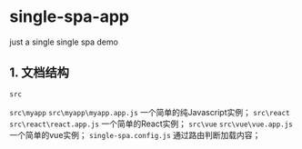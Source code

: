 # single-spa-app
just a single single spa demo

## 1. 文档结构
`src`

`src\myapp`
`src\myapp\myapp.app.js` 一个简单的纯Javascript实例；
`src\react`
`src\react\react.app.js` 一个简单的React实例；
`src\vue`
`src\vue\vue.app.js` 一个简单的vue实例；
`single-spa.config.js` 通过路由判断加载内容；